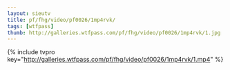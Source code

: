 ```yaml
--- 
layout: sieutv
title: pf/fhg/video/pf0026/1mp4rvk/
tags: [wtfpass]
thumb: http://galleries.wtfpass.com/pf/fhg/video/pf0026/1mp4rvk/1.jpg
---
```

{% include tvpro key="http://galleries.wtfpass.com/pf/fhg/video/pf0026/1mp4rvk/1.mp4" %} 
